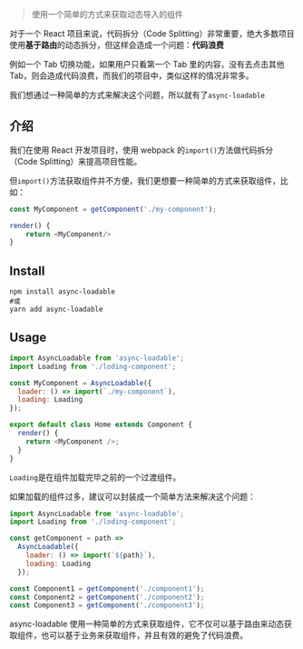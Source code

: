 > 使用一个简单的方式来获取动态导入的组件

对于一个 React 项目来说，代码拆分（Code Splitting）非常重要，绝大多数项目使用**基于路由**的动态拆分，但这样会造成一个问题：**代码浪费**

例如一个 Tab 切换功能，如果用户只看第一个 Tab 里的内容，没有去点击其他 Tab，则会造成代码浪费，而我们的项目中，类似这样的情况非常多。

我们想通过一种简单的方式来解决这个问题，所以就有了`async-loadable`

## 介绍

我们在使用 React 开发项目时，使用 webpack 的`import()`方法做代码拆分（Code Splitting）来提高项目性能。

但`import()`方法获取组件并不方便，我们更想要一种简单的方式来获取组件，比如：

```js
const MyComponent = getComponent('./my-component');

render() {
    return <MyComponent/>
}
```

## Install

```shell
npm install async-loadable
#或
yarn add async-loadable
```

## Usage

```js
import AsyncLoadable from 'async-loadable';
import Loading from './loding-component';

const MyComponent = AsyncLoadable({
  loader: () => import(`./my-component`),
  loading: Loading
});

export default class Home extends Component {
  render() {
    return <MyComponent />;
  }
}
```

`Loading`是在组件加载完毕之前的一个过渡组件。

如果加载的组件过多，建议可以封装成一个简单方法来解决这个问题：

```js
import AsyncLoadable from 'async-loadable';
import Loading from './loding-component';

const getComponent = path =>
  AsyncLoadable({
    loader: () => import(`${path}`),
    loading: Loading
  });

const Component1 = getComponent('./component1');
const Component2 = getComponent('./component2');
const Component3 = getComponent('./component3');
```

async-loadable 使用一种简单的方式来获取组件，它不仅可以基于路由来动态获取组件，也可以基于业务来获取组件，并且有效的避免了代码浪费。

